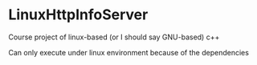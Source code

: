 # LinuxHttpInfoServer
Course project of linux-based (or I should say GNU-based) c++

Can only execute under linux environment because of the dependencies
